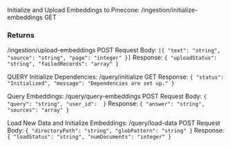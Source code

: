 Initialize and Upload Embeddings to Pinecone:
/ingestion/initialize-embeddings GET
### Returns 

/ingestion/upload-embeddings POST
Request Body: `[{ "text": "string", "source": "string", "page": "integer" }]`
Response: `{ "uploadStatus": "string", "failedRecords": "array" }`


QUERY
Initialize Dependencies:
/query/initialize GET
Response: `{ "status": "Initialized", "message": "Dependencies are set up." }`

Query Embeddings:
/query/query-embeddings POST
Request Body: `{ "query": "string", "user_id":  }`
Response: `{ "answer": "string", "sources": "array" }`

Load New Data and Initialize Embeddings:
/query/load-data POST
Request Body: `{ "directoryPath": "string", "globPattern": "string" }`
Response: `{ "loadStatus": "string", "numDocuments": "integer" }`